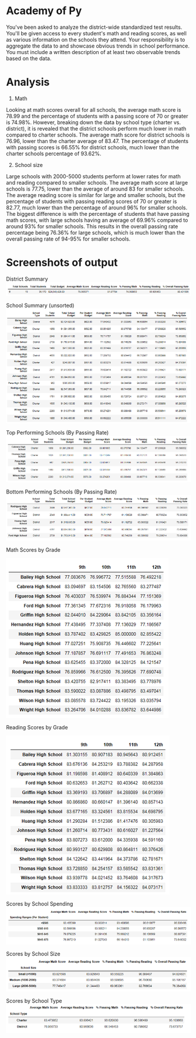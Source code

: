 # Academy of Py
You've been asked to analyze the district-wide standardized test results. You'll be given access to every student's math and reading scores, as well as various information on the schools they attend. Your responsibility is to aggregate the data to and showcase obvious trends in school performance. You must include a written description of at least two observable trends based on the data.

# Analysis
1. Math

Looking at math scores overall for all schools, the average math score is 78.99 and the percentage of students with a passing score of 70 or greater is 74.98%. However, breaking down the data by school type (charter vs. district), it is revealed that the district schools perform much lower in math compared to charter schools. The average math score for district schools is 76.96, lower than the charter average of 83.47. The percentage of students with passing scores is 66.55% for district schools, much lower than the charter schools percentage of 93.62%. 

2. School size

Large schools with 2000-5000 students perform at lower rates for math and reading compared to smaller schools. The average math score at large schools is 77.75, lower than the average of around 83 for smaller schools. The average reading score is similar for large and smaller schools, but the percentage of students with passing reading scores of 70 or greater is 82.77, much lower than the percentage of around 96% for smaller schools. The biggest difference is with the percentage of students that have passing math scores, with large schools having an average of 69.96% compared to around 93% for smaller schools. This results in the overall passing rate percentage being 76.36% for large schools, which is much lower than the overall passing rate of 94-95% for smaller schools.

# Screenshots of output
District Summary
![](screenshots/District_Summary.png)

School Summary (unsorted)
![](screenshots/School_Summary_Unsorted.png)

Top Performing Schools (By Passing Rate)
![](screenshots/Top_Performing_Schools_By_Passing_Rate.png)

Bottom Performing Schools (By Passing Rate)
![](screenshots/Bottom_Performing_Schools_By_Passing_Rate.png)

Math Scores by Grade

![](screenshots/Math_Scores_By_Grade.png)

Reading Scores by Grade

![](screenshots/Reading_Scores_by_Grade.png)

Scores by School Spending
![](screenshots/Scores_By_School_Spending.png)

Scores by School Size
![](screenshots/Scores_By_School_Size.png)

Scores by School Type
![](screenshots/Scores_by_School_Type.png)
